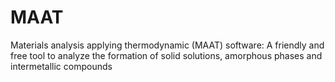 # MAAT
Materials analysis applying thermodynamic (MAAT) software: A friendly and free tool to analyze the formation of solid solutions, amorphous phases and intermetallic compounds
